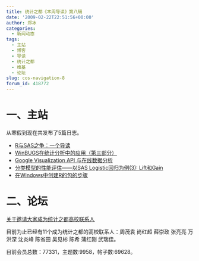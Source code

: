 ```yaml
---
title: 统计之都《本周导读》第八辑
date: '2009-02-22T22:51:56+00:00'
author: 郑冰
categories:
  - 新闻动态
tags:
  - 主站
  - 博客
  - 导读
  - 统计之都
  - 维基
  - 论坛
slug: cos-navigation-8
forum_id: 418772
---
```


# 一、主站

从寒假到现在共发布了5篇日志。

* [R与SAS之争：一个导读](/2009/01/r-sas//)
* [WinBUGS在统计分析中的应用（第三部分）](/2009/02/statistical-analysis-and-winbugs-part-3//)
* [Google Visualization API 与在线数据分析](/2009/02/google-visualization-api-and-data-analysis-online//)
* [分类模型的性能评估——以SAS Logistic回归为例(3): Lift和Gain](/2009/02/measure-classification-model-performance-lift-gain//)
* [在Windows中创建R的包的步骤](/2009/02/create-r-packages-under-windows/)
<!--more-->

# 二、论坛

[关于邀请大家成为统计之都高校联系人](https://cos.name/cn/topic/13026)

目前为止已经有11个成为统计之都的高校联系人：周茂袁 尚红超 薛崇政 张亮亮 万洪深 沈炎峰 陈省田 吴见彬 陈希 蒲红刚 武瑞佳。

目前会员总数：77331，主题数:9958，帖子数:69628。
